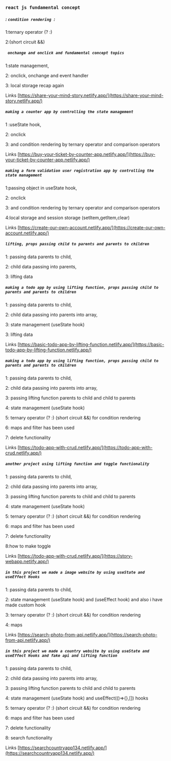 ### `react js fundamental concept `

##### : `condition rendering `: 

1:ternary operator (? :)

2:(short circuit &&)

##### ` onchange and onclick and fundamental concept topics`
1:state management,

2: onclick, onchange and event handler 

3: local storage recap again

Links [https://share-your-mind-story.netlify.app/](https://share-your-mind-story.netlify.app/)

##### `making a counter app by controlling the state management`
1 :useState hook,

2: onclick 

3: and condition rendering by ternary operator and comparison operators

Links [https://buy-your-ticket-by-counter-app.netlify.app/](https://buy-your-ticket-by-counter-app.netlify.app/)

##### `making a form validation user registration app by controlling the state management`
1:passing object in useState hook,

2: onclick 

3: and condition rendering by ternary operator and comparison operators

4:local storage and session storage (setItem,getItem,clear)


Links [https://create-our-own-account.netlify.app/](https://create-our-own-account.netlify.app/)


##### `lifting, props passing child to parents and parents to children`
1: passing data parents to child,

2: child data passing into parents,

3: lifting data


##### `making a todo app by using lifting function, props passing child to parents and parents to children`
1: passing data parents to child,

2: child data passing into parents into array,

3: state management (useState hook)

3: lifting data

Links [https://basic-todo-app-by-lifting-function.netlify.app/](https://basic-todo-app-by-lifting-function.netlify.app/)


##### `making a todo app by using lifting function, props passing child to parents and parents to children`
1: passing data parents to child,

2: child data passing into parents into array,
 
3: passing lifting function parents to child and child to parents

4: state management (useState hook)

5: ternary operator (? :) (short circuit &&) for condition rendering 

6: maps and filter has been used

7: delete functionality

Links [https://todo-app-with-crud.netlify.app/](https://todo-app-with-crud.netlify.app/)


##### `another project using lifting function and toggle functionality`
1: passing data parents to child,

2: child data passing into parents into array,
 
3: passing lifting function parents to child and child to parents

4: state management (useState hook)

5: ternary operator (? :) (short circuit &&) for condition rendering 

6: maps and filter has been used

7: delete functionality

8:how to make toggle

Links [https://todo-app-with-crud.netlify.app/](https://story-webapp.netlify.app/)

##### `in this project we made a image website by using useState and useEffect Hooks`

1: passing data parents to child,

2: state management (useState hook) and (useEffect hook) and also i have made custom hook

3: ternary operator (? :) (short circuit &&) for condition rendering

4: maps 

Links [https://search-photo-from-api.netlify.app/](https://search-photo-from-api.netlify.app/)

##### `in this project we made a country website by using useState and useEffect Hooks and fake api and lifting function`

1: passing data parents to child,

2: child data passing into parents into array,
 
3: passing lifting function parents to child and child to parents

4: state management (useState hook) and useEffect(()=>{},[]) hooks

5: ternary operator (? :) (short circuit &&) for condition rendering 

6: maps and filter has been used

7: delete functionality

8: search functionality

Links [https://searchcountryapp134.netlify.app/](https://searchcountryapp134.netlify.app/)
